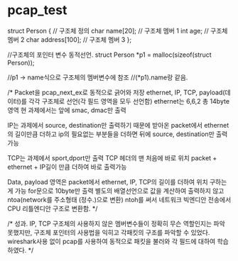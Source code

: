 # pcap_test
struct Person {    // 구조체 정의
    char name[20];        // 구조체 멤버 1
    int age;              // 구조체 멤버 2
    char address[100];    // 구조체 멤버 3
};

//구조체의 포인터 변수 동적선언.
struct Person *p1 = malloc(sizeof(struct Person));

//p1 -> name식으로 구조체의 멤버변수에 참조
//(*p1).name랑 같음.


/*
Packet을 pcap_next_ex로 동적으로 긁어와 저장
ethernet, IP, TCP, payload(데이터)를 각각 구조체로 선언(각 필드 영역을 모두 선언함)
ethernet는 6,6,2 총 14byte 영역 현 과제에서는 앞에 smac, dmac만 출력

IP는 과제에서 source, destination만 출력하기 때문에 받아온 packet에서
ethernet의 길이만큼 더하고 ip의 필요없는 부분들을 더하면 뒤에 source, destination만 출력 가능

TCP는 과제에서 sport,dport만 출력 TCP 헤더의 맨 처음에 바로 위치
packet + ethernet + IP길이 만큼 더하여 바로 출력가능

Data, payload 영역은 packet에서 ethernet, IP, TCP의 길이를 더하여 위치 구하는게 가능
for문으로 10byte만 출력
별도의 배열선언으로 값을 계산하여 출력하지 않고 ntoa(network를 주소형태 (정수.)으로 변환)
ntoh를 써서 네트워크 빅엔디안 전송에서 CPU 리틀엔디안 구조로 변환함.
*/

/* 성과.
IP, TCP 구조체의 사용하지 않은 멤버변수들이 정확히 무슨 역할인지는 파악 못했지만,
구조체 포인터의 사용법을 익히고 각패킷의 구조를 파악할 수 있었다.
wireshark사용 없이 pcap를 사용하여 동적으로 패킷을 불러와 각 필드에 대하여 학습하였다.
*/
